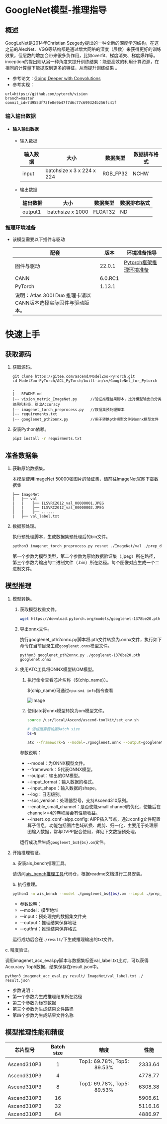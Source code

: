 # GoogleNet模型-推理指导

## 概述

  GoogLeNet是2014年Christian Szegedy提出的一种全新的深度学习结构，在这之前的AlexNet、VGG等结构都是通过增大网络的深度（层数）来获得更好的训练效果，但层数的增加会带来很多负作用，比如overfit、梯度消失、梯度爆炸等。inception的提出则从另一种角度来提升训练结果：能更高效的利用计算资源，在相同的计算量下能提取到更多的特征，从而提升训练结果 。 

-   参考论文：[Going Deeper with Convolutions](https://arxiv.org/abs/1409.4842) 
-   参考实现：

```shell
url=https://github.com/pytorch/vision
branch=master
commit_id=7d955df73fe0e9b47f7d6c77c699324b256fc41f
```



### 输入输出数据

- #### 输入输出数据

  - 输入数据

    | 输入数据 | 大小                      | 数据类型 | 数据排布格式 |
    | -------- | ------------------------- | -------- | ------------ |
    | input    | batchsize x 3 x 224 x 224 | RGB_FP32 | NCHW         |

  - 输出数据

    | 输出数据 | 大小             | 数据类型 | 数据排布格式 |
    | -------- | ---------------- | -------- | ------------ |
    | output1  | batchsize x 1000 | FLOAT32  | ND           |


### 推理环境准备

- 该模型需要以下插件与驱动

  | 配套  | 版本 | 环境准备指导 |
  | ---- | ---- | ---------- |
  | 固件与驱动  | 22.0.1| [Pytorch框架推理环境准备](https://www.hiascend.com/document/detail/zh/ModelZoo/pytorchframework/pies) |
  | CANN      | 6.0.RC1 |            |
  | PyTorch   | 1.13.1  |            |
  | 说明：Atlas 300I Duo 推理卡请以CANN版本选择实际固件与驱动版本。 |||


# 快速上手

## 获取源码

1. 获取源码。

   ```bsah
   git clone https://gitee.com/ascend/ModelZoo-PyTorch.git
   cd ModelZoo-PyTorch/ACL_PyTorch/built-in/cv/GoogleNet_for_Pytorch
   ```

   ```
   .
   |-- README.md
   |-- vision_metric_ImageNet.py      //验证推理结果脚本，比对模型输出的分类结果和标签，给出Accuracy
   |-- imagenet_torch_preprocess.py   //数据集预处理脚本
   |-- requirements.txt
   |-- googlenet_pth2onnx.py          //用于转换pth模型文件到onnx模型文件
   ```


2. 安装Python依赖。

   ```bash
   pip3 install -r requirments.txt
   ```

## 准备数据集

1. 获取原始数据集。

   本模型使用ImageNet 50000张图片的验证集，请前往ImageNet官网下载数据集

    ```
    ├── ImageNet
    |   ├── val
    |   |    ├── ILSVRC2012_val_00000001.JPEG
    │   |    ├── ILSVRC2012_val_00000002.JPEG
    │   |    ├── ......
    |   ├── val_label.txt
    ```

   

2. 数据预处理。

   执行预处理脚本，生成数据集预处理后的bin文件。

   ```bash
   python3 imagenet_torch_preprocess.py resnet ./ImageNet/val ./prep_dataset
   ```

   第一个参数为模型类型，第二个参数为原始数据验证集（.jpeg）所在路径，第三个参数为输出的二进制文件（.bin）所在路径。每个图像对应生成一个二进制文件。


## 模型推理

1. 模型转换。

   1. 获取模型权重文件。

      ```bash
      wget https://download.pytorch.org/models/googlenet-1378be20.pth
      ```

   2. 导出onnx文件。

      执行googlenet_pth2onnx.py脚本将.pth文件转换为.onnx文件，执行如下命令在当前目录生成```googlenet.onnx```模型文件。

      ```shell
      python3 googlenet_pth2onnx.py ./googlenet-1378be20.pth googlenet.onnx
      ```

   4. 使用ATC工具将ONNX模型转OM模型。

      1. 执行命令查看芯片名称（${chip_name}）。

         ${chip_name}可通过`npu-smi info`指令查看

          ![Image](https://gitee.com/ascend/ModelZoo-PyTorch/raw/master/ACL_PyTorch/images/310P3.png)

      2. 使用atc将onnx模型转换为om模型文件。

         ```bash
         source /usr/local/Ascend/ascend-toolkit/set_env.sh
         
         # 请根据需要设置Batch size
         bs=8

         atc --framework=5 --model=./googlenet.onnx --output=googlenet_bs${bs} --input_format=NCHW --input_shape="actual_input_1:${bs},3,224,224" --log=debug --soc_version=${chip_name} --insert_op_conf=aipp.config --enable_small_channel=1
         ```

        参数说明：
        - --model：为ONNX模型文件。
        - --framework：5代表ONNX模型。
        - --output：输出的OM模型。
        - --input_format：输入数据的格式。
        - --input_shape：输入数据的shape。
        - --log：日志级别。
        - --soc_version：处理器型号，支持Ascend310系列。
        - --enable_small_channel：是否使能small channel的优化，使能后在channel<=4的卷积层会有性能收益。
        - --insert_op_conf=aipp.config: AIPP插入节点，通过config文件配置算子信息，功能包括图片色域转换、裁剪、归一化，主要用于处理原图输入数据，常与DVPP配合使用，详见下文数据预处理。

      运行成功后生成```googlenet_bs${bs}.om```文件。

   

2. 开始推理验证。

   a.  安装ais_bench推理工具。

      请访问[ais_bench推理工具](https://gitee.com/ascend/tools/tree/master/ais-bench_workload/tool/ais_bench)代码仓，根据readme文档进行工具安装。


   b.  执行推理。

   ```bash
   python3 -m ais_bench --model ./googlenet_bs${bs}.om --input ./prep_dataset/ --output ./ --output_dirname result --outfmt TXT
   ```

   -   参数说明：   
      - --model：模型地址
      - --input：预处理完的数据集文件夹
      - --output：推理结果保存地址
      - --outfmt：推理结果保存格式

   运行成功后会在```./result/```下生成推理输出的txt文件。

c.  精度验证。

调用imagenet_acc_eval.py脚本与数据集标签val_label.txt比对，可以获得Accuracy Top5数据，结果保存在result.json中。

```shell
python3 imagenet_acc_eval.py result/ ImageNet/val_label.txt ./ result.json
```
-   参数说明：
   - 第一个参数为生成推理结果所在路径
   - 第二个参数为标签数据
   - 第三个参数为生成结果文件路径
   - 第四个参数为生成结果文件名称



## 模型推理性能和精度


| 芯片型号     | Batch size | 精度 | 性能 |
| :---------: | :--------: |:------------------------:|:---------:|
| Ascend310P3 | 1          |Top1: 69.78%, Top5: 89.53%| 2333.64 |
| Ascend310P3 | 4          |                          | 4778.77 |
| Ascend310P3 | 8          |Top1: 69.78%, Top5: 89.53%| 6308.38 |
| Ascend310P3 | 16         |                          | 5906.61 |
| Ascend310P3 | 32         |                          | 5116.16 |
| Ascend310P3 | 64         |                          | 4886.97 |

